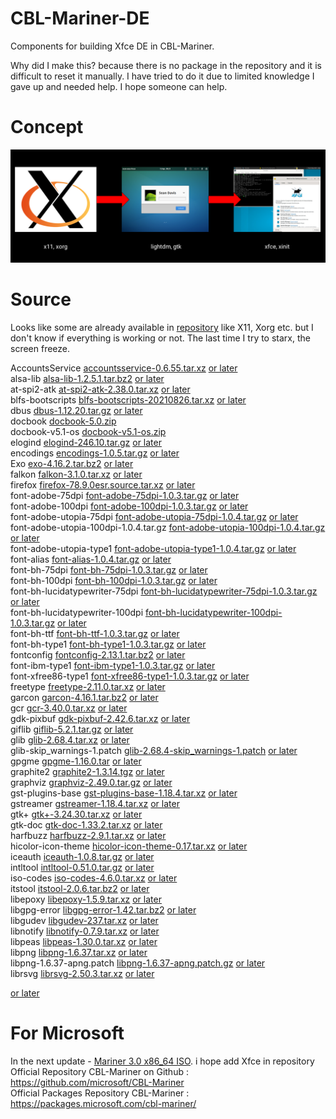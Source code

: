 # CBL-Mariner-DE
Components for building Xfce DE in CBL-Mariner.

Why did I make this? because there is no package in the repository and it is difficult to reset it manually. I have tried to do it due to limited knowledge I gave up and needed help. I hope someone can help.

# Concept
![](image/concept.png)

# Source
Looks like some are already available in [repository](https://packages.microsoft.com/cbl-mariner/2.0/prod/base/x86_64/Packages/) like X11, Xorg etc. but I don't know if everything is working or not. The last time I try to starx, the screen freeze. <br/>

AccountsService
[accountsservice-0.6.55.tar.xz](https://www.freedesktop.org/software/accountsservice/accountsservice-0.6.55.tar.xz) [or later](https://www.freedesktop.org/software/accountsservice/) <br/>
alsa-lib
[alsa-lib-1.2.5.1.tar.bz2](https://www.alsa-project.org/files/pub/lib/alsa-lib-1.2.5.1.tar.bz2) [or later](https://www.alsa-project.org/files/pub/lib/) <br/>
at-spi2-atk
[at-spi2-atk-2.38.0.tar.xz](https://download.gnome.org/sources/at-spi2-atk/2.38/at-spi2-atk-2.38.0.tar.xz) [or later](https://download.gnome.org/sources/at-spi2-atk/) <br/>
blfs-bootscripts
[blfs-bootscripts-20210826.tar.xz](https://anduin.linuxfromscratch.org/BLFS/blfs-bootscripts/blfs-bootscripts-20210826.tar.xz) [or later](https://anduin.linuxfromscratch.org/BLFS/blfs-bootscripts/) <br/>
dbus
[dbus-1.12.20.tar.gz](https://dbus.freedesktop.org/releases/dbus/dbus-1.12.20.tar.gz) [or later](https://dbus.freedesktop.org/releases/dbus/) <br/>
docbook
[docbook-5.0.zip](https://docbook.org/xml/5.0/docbook-5.0.zip) <br/>
docbook-v5.1-os
[docbook-v5.1-os.zip](https://docbook.org/xml/5.1/docbook-v5.1-os.zip) <br/>
elogind
[elogind-246.10.tar.gz](https://github.com/elogind/elogind/archive/v246.10/elogind-246.10.tar.gz) [or later](https://github.com/elogind/elogind/releases) <br/>
encodings
[encodings-1.0.5.tar.gz](https://www.x.org/releases/individual/font/encodings-1.0.5.tar.gz) [or later](https://www.x.org/releases/individual/font/) <br/>
Exo
[exo-4.16.2.tar.bz2](https://archive.xfce.org/src/xfce/exo/4.16/exo-4.16.2.tar.bz2) [or later](https://archive.xfce.org/src/xfce/exo/) <br/>
falkon
[falkon-3.1.0.tar.xz](https://download.kde.org/stable/falkon/3.1/falkon-3.1.0.tar.xz) [or later](https://download.kde.org/Attic/falkon/) <br/>
firefox
[firefox-78.9.0esr.source.tar.xz](https://ftp.mozilla.org/pub/firefox/releases/78.9.0esr/source/) [or later](https://ftp.mozilla.org/pub/firefox/releases/) <br/>
font-adobe-75dpi
[font-adobe-75dpi-1.0.3.tar.gz](https://www.x.org/archive/individual/font/font-adobe-75dpi-1.0.3.tar.gz) [or later](https://www.x.org/archive/individual/font/) <br/>
font-adobe-100dpi
[font-adobe-100dpi-1.0.3.tar.gz](https://www.x.org/archive/individual/font/font-adobe-100dpi-1.0.3.tar.gz) [or later](https://www.x.org/archive/individual/font/) <br/>
font-adobe-utopia-75dpi
[font-adobe-utopia-75dpi-1.0.4.tar.gz](https://www.x.org/archive/individual/font/font-adobe-utopia-75dpi-1.0.4.tar.gz) [or later](https://www.x.org/archive/individual/font/) <br/>
font-adobe-utopia-100dpi-1.0.4.tar.gz
[font-adobe-utopia-100dpi-1.0.4.tar.gz](https://www.x.org/archive/individual/font/font-adobe-utopia-100dpi-1.0.4.tar.gz) [or later](https://www.x.org/archive/individual/font/) <br/>
font-adobe-utopia-type1
[font-adobe-utopia-type1-1.0.4.tar.gz](https://www.x.org/archive/individual/font/font-adobe-utopia-type1-1.0.4.tar.gz) [or later](https://www.x.org/archive/individual/font/) <br/>
font-alias
[font-alias-1.0.4.tar.gz](https://www.x.org/archive/individual/font/font-alias-1.0.4.tar.gz) [or later](https://www.x.org/archive/individual/font/) <br/>
font-bh-75dpi
[font-bh-75dpi-1.0.3.tar.gz](https://www.x.org/archive/individual/font/font-bh-75dpi-1.0.3.tar.gz) [or later](https://www.x.org/archive/individual/font/) <br/>
font-bh-100dpi
[font-bh-100dpi-1.0.3.tar.gz](https://www.x.org/archive/individual/font/font-bh-100dpi-1.0.3.tar.gz) [or later](https://www.x.org/archive/individual/font/) <br/>
font-bh-lucidatypewriter-75dpi
[font-bh-lucidatypewriter-75dpi-1.0.3.tar.gz](https://www.x.org/archive/individual/font/font-bh-lucidatypewriter-75dpi-1.0.3.tar.gz) [or later](https://www.x.org/archive/individual/font/) <br/>
font-bh-lucidatypewriter-100dpi
[font-bh-lucidatypewriter-100dpi-1.0.3.tar.gz](https://www.x.org/archive/individual/font/font-bh-lucidatypewriter-100dpi-1.0.3.tar.gz) [or later](https://www.x.org/archive/individual/font/) <br/>
font-bh-ttf
[font-bh-ttf-1.0.3.tar.gz](https://www.x.org/archive/individual/font/font-bh-ttf-1.0.3.tar.gz) [or later](https://www.x.org/archive/individual/font/) <br/>
font-bh-type1
[font-bh-type1-1.0.3.tar.gz](https://www.x.org/archive/individual/font/font-bh-type1-1.0.3.tar.gz) [or later](https://www.x.org/archive/individual/font/) <br/>
fontconfig
[fontconfig-2.13.1.tar.bz2](https://www.freedesktop.org/software/fontconfig/release/fontconfig-2.13.1.tar.bz2) [or later](https://www.freedesktop.org/software/fontconfig/release/) <br/>
font-ibm-type1
[font-ibm-type1-1.0.3.tar.gz](https://www.x.org/archive/individual/font/font-ibm-type1-1.0.3.tar.gz) [or later](https://www.x.org/archive/individual/font/) <br/>
font-xfree86-type1
[font-xfree86-type1-1.0.3.tar.gz](https://www.x.org/archive/individual/font/font-xfree86-type1-1.0.3.tar.gz) [or later](https://www.x.org/archive/individual/font/) <br/>
freetype
[freetype-2.11.0.tar.xz](https://downloads.sourceforge.net/freetype/freetype-2.11.0.tar.xz) [or later](https://sourceforge.net/projects/freetype/files/freetype2/) <br/>
garcon
[garcon-4.16.1.tar.bz2](https://archive.xfce.org/src/xfce/garcon/4.16/garcon-4.16.1.tar.bz2) [or later](https://archive.xfce.org/src/xfce/garcon/) <br/>
gcr
[gcr-3.40.0.tar.xz](https://download.gnome.org/sources/gcr/3.40/gcr-3.40.0.tar.xz) [or later](https://download.gnome.org/sources/gcr/) <br/>
gdk-pixbuf
[gdk-pixbuf-2.42.6.tar.xz](https://download.gnome.org/sources/gdk-pixbuf/2.42/gdk-pixbuf-2.42.6.tar.xz) [or later](https://download.gnome.org/sources/gdk-pixbuf/) <br/>
giflib
[giflib-5.2.1.tar.gz](https://sourceforge.net/projects/giflib/files/giflib-5.2.1.tar.gz) [or later](https://sourceforge.net/projects/giflib/files/) <br/>
glib
[glib-2.68.4.tar.xz](https://download.gnome.org/sources/glib/2.68/glib-2.68.4.tar.xz) [or later](https://download.gnome.org/sources/glib/) <br/>
glib-skip_warnings-1.patch
[glib-2.68.4-skip_warnings-1.patch](https://www.linuxfromscratch.org/patches/downloads/glib/glib-2.68.4-skip_warnings-1.patch) [or later](https://www.linuxfromscratch.org/patches/downloads/glib/) <br/>
gpgme
[gpgme-1.16.0.tar](https://www.gnupg.org/ftp/gcrypt/gpgme/gpgme-1.16.0.tar.bz2) [or later](https://www.gnupg.org/ftp/gcrypt/gpgme/) <br/>
graphite2
[graphite2-1.3.14.tgz](https://github.com/silnrsi/graphite/releases/download/1.3.14/graphite2-1.3.14.tgz) [or later](https://github.com/silnrsi/graphite/releases) <br/>
graphviz
[graphviz-2.49.0.tar.gz](https://ftp.osuosl.org/pub/blfs/conglomeration/graphviz/graphviz-2.49.0.tar.gz) [or later](https://ftp.osuosl.org/pub/blfs/conglomeration/graphviz/) <br/>
gst-plugins-base
[gst-plugins-base-1.18.4.tar.xz](https://gstreamer.freedesktop.org/src/gst-plugins-base/gst-plugins-base-1.18.4.tar.xz) [or later](https://gstreamer.freedesktop.org/src/gst-plugins-base/) <br/>
gstreamer
[gstreamer-1.18.4.tar.xz](https://gstreamer.freedesktop.org/src/gstreamer/gstreamer-1.18.4.tar.xz) [or later](https://gstreamer.freedesktop.org/src/gstreamer/) <br/>
gtk+
[gtk+-3.24.30.tar.xz](https://download.gnome.org/sources/gtk+/3.24/gtk+-3.24.30.tar.xz) [or later](https://download.gnome.org/sources/gtk+/) <br/>
gtk-doc
[gtk-doc-1.33.2.tar.xz](https://download.gnome.org/sources/gtk-doc/1.33/gtk-doc-1.33.2.tar.xz) [or later](https://download.gnome.org/sources/gtk-doc/) <br/>
harfbuzz
[harfbuzz-2.9.1.tar.xz](https://ftp.osuosl.org/pub/blfs/conglomeration/harfbuzz/harfbuzz-2.9.1.tar.xz) [or later](https://ftp.osuosl.org/pub/blfs/conglomeration/harfbuzz/) <br/>
hicolor-icon-theme
[hicolor-icon-theme-0.17.tar.xz](https://icon-theme.freedesktop.org/releases/hicolor-icon-theme-0.17.tar.xz) [or later](https://icon-theme.freedesktop.org/releases/) <br/>
iceauth
[iceauth-1.0.8.tar.gz](https://www.x.org/releases/individual/app/iceauth-1.0.8.tar.gz) [or later](https://www.x.org/releases/individual/app/) <br/>
intltool
[intltool-0.51.0.tar.gz](https://src.fedoraproject.org/repo/pkgs/intltool/intltool-0.51.0.tar.gz/12e517cac2b57a0121cda351570f1e63/intltool-0.51.0.tar.gz) [or later](https://src.fedoraproject.org/repo/pkgs/intltool/) <br/>
iso-codes
[iso-codes-4.6.0.tar.xz](https://ftp.osuosl.org/pub/blfs/conglomeration/iso-codes/iso-codes-4.6.0.tar.xz) [or later](https://ftp.osuosl.org/pub/blfs/conglomeration/iso-codes/) <br/>
itstool
[itstool-2.0.6.tar.bz2](http://files.itstool.org/itstool/itstool-2.0.6.tar.bz2) [or later](http://files.itstool.org/itstool/) <br/>
libepoxy
[libepoxy-1.5.9.tar.xz](https://github.com/anholt/libepoxy/releases/download/1.5.9/libepoxy-1.5.9.tar.xz) [or later](https://github.com/anholt/libepoxy/releases/) <br/>
libgpg-error
[libgpg-error-1.42.tar.bz2](https://www.gnupg.org/ftp/gcrypt/libgpg-error/libgpg-error-1.42.tar.bz2) [or later](https://www.gnupg.org/ftp/gcrypt/libgpg-error/) <br/>
libgudev
[libgudev-237.tar.xz](https://download.gnome.org/sources/libgudev/237/libgudev-237.tar.xz) [or later](https://download.gnome.org/sources/libgudev/) <br/>
libnotify
[libnotify-0.7.9.tar.xz](https://download.gnome.org/sources/libnotify/0.7/libnotify-0.7.9.tar.xz) [or later](https://download.gnome.org/sources/libnotify/) <br/>
libpeas
[libpeas-1.30.0.tar.xz](https://download.gnome.org/sources/libpeas/1.30/libpeas-1.30.0.tar.xz) [or later](https://download.gnome.org/sources/libpeas/) <br/>
libpng
[libpng-1.6.37.tar.xz](https://downloads.sourceforge.net/libpng/libpng-1.6.37.tar.xz) [or later](https://downloads.sourceforge.net/libpng/) <br/>
libpng-1.6.37-apng.patch
[libpng-1.6.37-apng.patch.gz](https://ftp.osuosl.org/pub/blfs/conglomeration/libpng/libpng-1.6.37-apng.patch.gz) [or later](https://ftp.osuosl.org/pub/blfs/conglomeration/libpng/) <br/>
librsvg
[librsvg-2.50.3.tar.xz](https://download.gnome.org/sources/librsvg/2.50/librsvg-2.50.3.tar.xz) [or later](https://download.gnome.org/sources/librsvg/) <br/>

[]() [or later]()  <br/>

# For Microsoft
In the next update - [Mariner 3.0 x86_64 ISO](https://aka.ms/mariner-3.0-x86_64-iso). i hope add Xfce in repository <br/>
Official Repository CBL-Mariner on Github : https://github.com/microsoft/CBL-Mariner <br/>
Official Packages Repository CBL-Mariner : https://packages.microsoft.com/cbl-mariner/ <br/>
